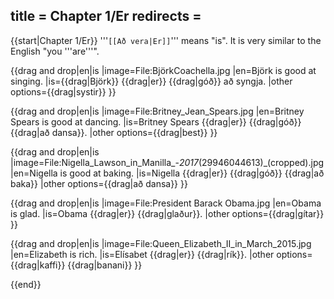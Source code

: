 title = Chapter 1/Er
redirects =
---

{{start|Chapter 1/Er}}
'''`[[Að vera|Er]]`''' means "is". It is very similar to the English "you '''are'''".

{{drag and drop|en|is
|image=File:BjörkCoachella.jpg
|en=Björk is good at singing.
|is={{drag|Björk}} {{drag|er}} {{drag|góð}} að syngja.
|other options={{drag|systir}}
}}

{{drag and drop|en|is
|image=File:Britney_Jean_Spears.jpg
|en=Britney Spears is good at dancing.
|is=Britney Spears {{drag|er}} {{drag|góð}} {{drag|að dansa}}.
|other options={{drag|best}}
}}

{{drag and drop|en|is
|image=File:Nigella_Lawson_in_Manilla_-_2017_(29946044613)_(cropped).jpg
|en=Nigella is good at baking.
|is=Nigella {{drag|er}} {{drag|góð}} {{drag|að baka}}
|other options={{drag|að dansa}}
}}

{{drag and drop|en|is
|image=File:President Barack Obama.jpg
|en=Obama is glad.
|is=Obama {{drag|er}} {{drag|glaður}}.
|other options={{drag|gítar}}
}}

{{drag and drop|en|is
|image=File:Queen_Elizabeth_II_in_March_2015.jpg
|en=Elizabeth is rich.
|is=Elísabet {{drag|er}} {{drag|rík}}.
|other options={{drag|kaffi}} {{drag|banani}}
}}

<!--
{{describe image
|File:John Lennon Imagine 1971.jpg
|is=John Lennon er góður á píanó.
}}

{{describe image
|File:Elton John in 1971.jpg
|is=Elton John er góður á píanó.
}}
-->
{{end}}